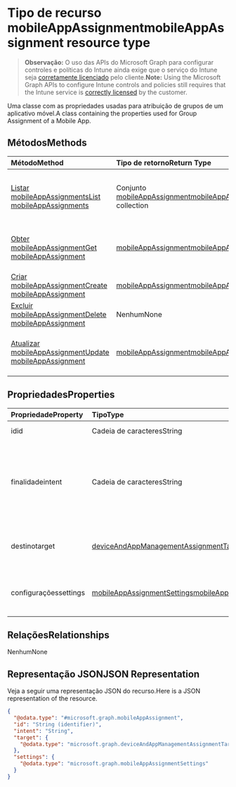 # <a name="mobileappassignment-resource-type"></a><span data-ttu-id="0d9be-101">Tipo de recurso mobileAppAssignment</span><span class="sxs-lookup"><span data-stu-id="0d9be-101">mobileAppAssignment resource type</span></span>

> <span data-ttu-id="0d9be-102">**Observação:** O uso das APIs do Microsoft Graph para configurar controles e políticas do Intune ainda exige que o serviço do Intune seja [corretamente licenciado](https://go.microsoft.com/fwlink/?linkid=839381) pelo cliente.</span><span class="sxs-lookup"><span data-stu-id="0d9be-102">**Note:** Using the Microsoft Graph APIs to configure Intune controls and policies still requires that the Intune service is [correctly licensed](https://go.microsoft.com/fwlink/?linkid=839381) by the customer.</span></span>

<span data-ttu-id="0d9be-103">Uma classe com as propriedades usadas para atribuição de grupos de um aplicativo móvel.</span><span class="sxs-lookup"><span data-stu-id="0d9be-103">A class containing the properties used for Group Assignment of a Mobile App.</span></span>
## <a name="methods"></a><span data-ttu-id="0d9be-104">Métodos</span><span class="sxs-lookup"><span data-stu-id="0d9be-104">Methods</span></span>
|<span data-ttu-id="0d9be-105">Método</span><span class="sxs-lookup"><span data-stu-id="0d9be-105">Method</span></span>|<span data-ttu-id="0d9be-106">Tipo de retorno</span><span class="sxs-lookup"><span data-stu-id="0d9be-106">Return Type</span></span>|<span data-ttu-id="0d9be-107">Descrição</span><span class="sxs-lookup"><span data-stu-id="0d9be-107">Description</span></span>|
|:---|:---|:---|
|[<span data-ttu-id="0d9be-108">Listar mobileAppAssignments</span><span class="sxs-lookup"><span data-stu-id="0d9be-108">List mobileAppAssignments</span></span>](../api/intune_apps_mobileappassignment_list.md)|<span data-ttu-id="0d9be-109">Conjunto [mobileAppAssignment](../resources/intune_apps_mobileappassignment.md)</span><span class="sxs-lookup"><span data-stu-id="0d9be-109">[mobileAppAssignment](../resources/intune_apps_mobileappassignment.md) collection</span></span>|<span data-ttu-id="0d9be-110">Listar propriedades e relações de objetos de [mobileAppAssignment](../resources/intune_apps_mobileappassignment.md).</span><span class="sxs-lookup"><span data-stu-id="0d9be-110">List properties and relationships of the [mobileAppAssignment](../resources/intune_apps_mobileappassignment.md) objects.</span></span>|
|[<span data-ttu-id="0d9be-111">Obter mobileAppAssignment</span><span class="sxs-lookup"><span data-stu-id="0d9be-111">Get mobileAppAssignment</span></span>](../api/intune_apps_mobileappassignment_get.md)|[<span data-ttu-id="0d9be-112">mobileAppAssignment</span><span class="sxs-lookup"><span data-stu-id="0d9be-112">mobileAppAssignment</span></span>](../resources/intune_apps_mobileappassignment.md)|<span data-ttu-id="0d9be-113">Ler propriedades e relações de objetos de [mobileAppAssignment](../resources/intune_apps_mobileappassignment.md).</span><span class="sxs-lookup"><span data-stu-id="0d9be-113">Read properties and relationships of [plannerTaskDetails](../resources/intune_apps_mobileappassignment.md) object.</span></span>|
|[<span data-ttu-id="0d9be-114">Criar mobileAppAssignment</span><span class="sxs-lookup"><span data-stu-id="0d9be-114">Create mobileAppAssignment</span></span>](../api/intune_apps_mobileappassignment_create.md)|[<span data-ttu-id="0d9be-115">mobileAppAssignment</span><span class="sxs-lookup"><span data-stu-id="0d9be-115">mobileAppAssignment</span></span>](../resources/intune_apps_mobileappassignment.md)|<span data-ttu-id="0d9be-116">Criar um novo objeto de [mobileAppAssignment](../resources/intune_apps_mobileappassignment.md).</span><span class="sxs-lookup"><span data-stu-id="0d9be-116">Create a new [plannerBucket](../resources/intune_apps_mobileappassignment.md) object.</span></span>|
|[<span data-ttu-id="0d9be-117">Excluir mobileAppAssignment</span><span class="sxs-lookup"><span data-stu-id="0d9be-117">Delete mobileAppAssignment</span></span>](../api/intune_apps_mobileappassignment_delete.md)|<span data-ttu-id="0d9be-118">Nenhum</span><span class="sxs-lookup"><span data-stu-id="0d9be-118">None</span></span>|<span data-ttu-id="0d9be-119">Excluir uma [mobileAppAssignment](../resources/intune_apps_mobileappassignment.md).</span><span class="sxs-lookup"><span data-stu-id="0d9be-119">Deletes a [mobileAppAssignment](../resources/intune_apps_mobileappassignment.md).</span></span>|
|[<span data-ttu-id="0d9be-120">Atualizar mobileAppAssignment</span><span class="sxs-lookup"><span data-stu-id="0d9be-120">Update mobileAppAssignment</span></span>](../api/intune_apps_mobileappassignment_update.md)|[<span data-ttu-id="0d9be-121">mobileAppAssignment</span><span class="sxs-lookup"><span data-stu-id="0d9be-121">mobileAppAssignment</span></span>](../resources/intune_apps_mobileappassignment.md)|<span data-ttu-id="0d9be-122">Atualizar as propriedades de um objeto de [mobileAppAssignment](../resources/intune_apps_mobileappassignment.md).</span><span class="sxs-lookup"><span data-stu-id="0d9be-122">Update the properties of a [calendar](../resources/intune_apps_mobileappassignment.md) object.</span></span>|

## <a name="properties"></a><span data-ttu-id="0d9be-123">Propriedades</span><span class="sxs-lookup"><span data-stu-id="0d9be-123">Properties</span></span>
|<span data-ttu-id="0d9be-124">Propriedade</span><span class="sxs-lookup"><span data-stu-id="0d9be-124">Property</span></span>|<span data-ttu-id="0d9be-125">Tipo</span><span class="sxs-lookup"><span data-stu-id="0d9be-125">Type</span></span>|<span data-ttu-id="0d9be-126">Descrição</span><span class="sxs-lookup"><span data-stu-id="0d9be-126">Description</span></span>|
|:---|:---|:---|
|<span data-ttu-id="0d9be-127">id</span><span class="sxs-lookup"><span data-stu-id="0d9be-127">id</span></span>|<span data-ttu-id="0d9be-128">Cadeia de caracteres</span><span class="sxs-lookup"><span data-stu-id="0d9be-128">String</span></span>|<span data-ttu-id="0d9be-129">Chave da entidade.</span><span class="sxs-lookup"><span data-stu-id="0d9be-129">Key of the setting.</span></span>|
|<span data-ttu-id="0d9be-130">finalidade</span><span class="sxs-lookup"><span data-stu-id="0d9be-130">intent</span></span>|<span data-ttu-id="0d9be-131">Cadeia de caracteres</span><span class="sxs-lookup"><span data-stu-id="0d9be-131">String</span></span>|<span data-ttu-id="0d9be-132">A finalidade da instalação definida pelo administrador. Os valores possíveis são: `available`, `required`, `uninstall`, `availableWithoutEnrollment`.</span><span class="sxs-lookup"><span data-stu-id="0d9be-132">The install intent defined by the admin. Possible values are: `available`, `required`, `uninstall`, `availableWithoutEnrollment`.</span></span>|
|<span data-ttu-id="0d9be-133">destino</span><span class="sxs-lookup"><span data-stu-id="0d9be-133">target</span></span>|[<span data-ttu-id="0d9be-134">deviceAndAppManagementAssignmentTarget</span><span class="sxs-lookup"><span data-stu-id="0d9be-134">deviceAndAppManagementAssignmentTarget</span></span>](../resources/intune_apps_deviceandappmanagementassignmenttarget.md)|<span data-ttu-id="0d9be-135">A atribuição do grupo de destino definida pelo administrador.</span><span class="sxs-lookup"><span data-stu-id="0d9be-135">The target group assignment defined by the admin.</span></span>|
|<span data-ttu-id="0d9be-136">configurações</span><span class="sxs-lookup"><span data-stu-id="0d9be-136">settings</span></span>|[<span data-ttu-id="0d9be-137">mobileAppAssignmentSettings</span><span class="sxs-lookup"><span data-stu-id="0d9be-137">mobileAppAssignmentSettings</span></span>](../resources/intune_apps_mobileappassignmentsettings.md)|<span data-ttu-id="0d9be-138">As configurações para a atribuição de destino definida pelo administrador.</span><span class="sxs-lookup"><span data-stu-id="0d9be-138">The settings for target assignment defined by the admin.</span></span>|

## <a name="relationships"></a><span data-ttu-id="0d9be-139">Relações</span><span class="sxs-lookup"><span data-stu-id="0d9be-139">Relationships</span></span>
<span data-ttu-id="0d9be-140">Nenhum</span><span class="sxs-lookup"><span data-stu-id="0d9be-140">None</span></span>
## <a name="json-representation"></a><span data-ttu-id="0d9be-141">Representação JSON</span><span class="sxs-lookup"><span data-stu-id="0d9be-141">JSON Representation</span></span>
<span data-ttu-id="0d9be-142">Veja a seguir uma representação JSON do recurso.</span><span class="sxs-lookup"><span data-stu-id="0d9be-142">Here is a JSON representation of the resource.</span></span>
<!-- {
  "blockType": "resource",
  "keyProperty": "id",
  "@odata.type": "microsoft.graph.mobileAppAssignment"
}
-->
``` json
{
  "@odata.type": "#microsoft.graph.mobileAppAssignment",
  "id": "String (identifier)",
  "intent": "String",
  "target": {
    "@odata.type": "microsoft.graph.deviceAndAppManagementAssignmentTarget"
  },
  "settings": {
    "@odata.type": "microsoft.graph.mobileAppAssignmentSettings"
  }
}
```



